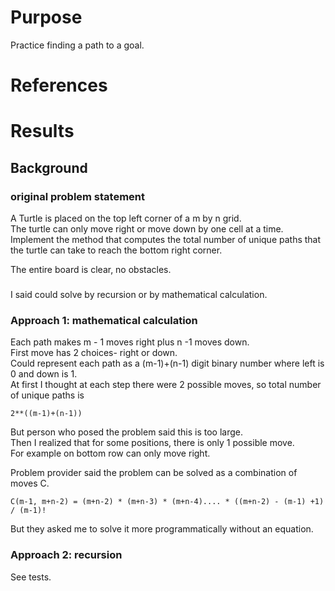 # Purpose
Practice finding a path to a goal.  

# References

# Results

## Background

### original problem statement
A Turtle is placed on the top left corner of a m by n grid.  
The turtle can only move right or move down by one cell at a time.  
Implement the method that computes the total number of unique paths that the turtle can take to reach the bottom right corner.

The entire board is clear, no obstacles.

###
I said could solve by recursion or by mathematical calculation.

### Approach 1: mathematical calculation
Each path makes m - 1 moves right plus n -1 moves down.  
First move has 2 choices- right or down.  
Could represent each path as a (m-1)+(n-1) digit binary number where left is 0 and down is 1.  
At first I thought at each step there were 2 possible moves, so total number of unique paths is

    2**((m-1)+(n-1))

But person who posed the problem said this is too large.  
Then I realized that for some positions, there is only 1 possible move.  
For example on bottom row can only move right.  

Problem provider said the problem can be solved as a combination of moves C.  

    C(m-1, m+n-2) = (m+n-2) * (m+n-3) * (m+n-4).... * ((m+n-2) - (m-1) +1) / (m-1)!

But they asked me to solve it more programmatically without an equation.

### Approach 2: recursion

See tests.
